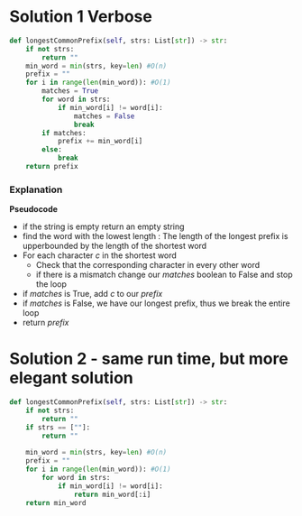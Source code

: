 # Solution 1 Verbose 
```python
def longestCommonPrefix(self, strs: List[str]) -> str:
    if not strs:
        return ""
    min_word = min(strs, key=len) #O(n)
    prefix = ""
    for i in range(len(min_word)): #O(1)
        matches = True
        for word in strs:
            if min_word[i] != word[i]:
                matches = False
                break
        if matches:
            prefix += min_word[i]
        else:
            break
    return prefix


```


### Explanation
**Pseudocode**
- if the string is empty return an empty string
- find the word with the lowest length : The length of the longest prefix is upperbounded by the length of the shortest word
- For each character *c* in the shortest word
    - Check that the corresponding character in every other word
    - if there is a mismatch change our *matches* boolean to False and stop the loop
- if *matches* is True, add *c* to our *prefix*  
- if *matches* is False, we have our longest prefix, thus we break the entire loop
- return *prefix*


# Solution 2 - same run time, but more elegant solution

```python
def longestCommonPrefix(self, strs: List[str]) -> str:
    if not strs:
        return ""
    if strs == [""]:
        return ""
    
    min_word = min(strs, key=len) #O(n)
    prefix = ""
    for i in range(len(min_word)): #O(1)
        for word in strs:
            if min_word[i] != word[i]:
                return min_word[:i]
    return min_word
```
